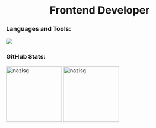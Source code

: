 <h1 align="center">Frontend Developer</h1>

<h3 align="left">Languages and Tools:</h3>
<div align="left">
  <img weight="45" src="https://skillicons.dev/icons?i=html,css,bootstrap,sass,tailwind,js,ts,react,redux,nodejs,express,mongodb,babel,webpack,npm,git,postman,figma"/>
</div>

<h3 align="left">GitHub Stats:</h3>
<div align="left">
  <img src="https://github-readme-stats.vercel.app/api/top-langs/?username=nazisg&theme=vue-dark&hide_border=false&include_all_commits=false&count_private=true&layout=compact" alt="nazisg" height="150"/>
  <img src="https://github-readme-stats.vercel.app/api?username=nazisg&theme=vue-dark&hide_border=false&include_all_commits=false&count_private=true" alt="nazisg" height="150"/>
</div>
